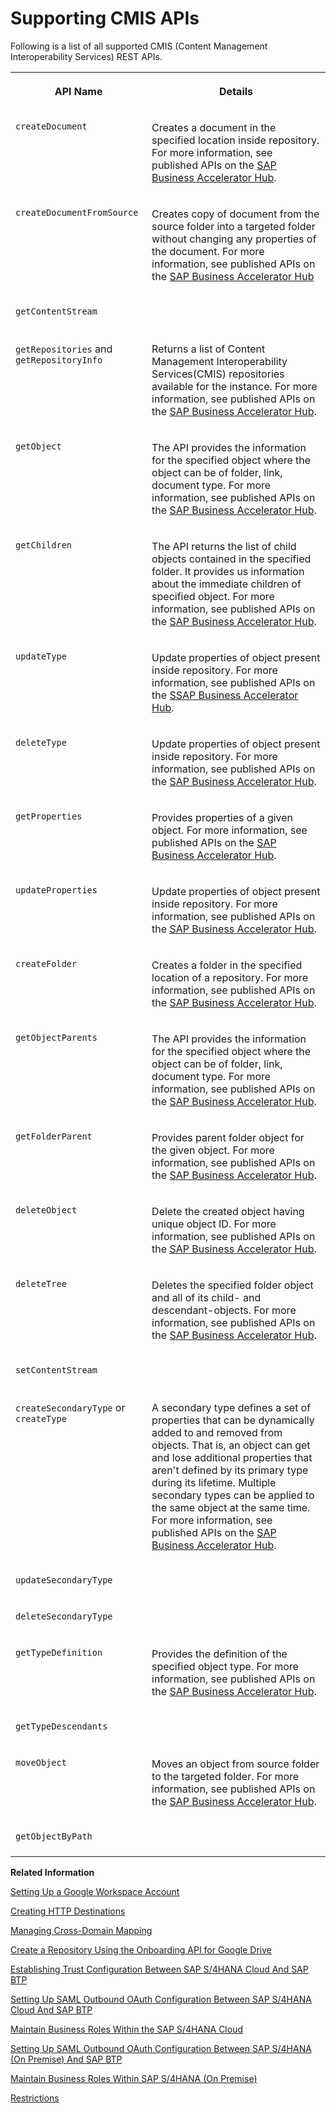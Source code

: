 <!-- loio4288da62468349a593dd7c090a0d2d08 -->

# Supporting CMIS APIs

Following is a list of all supported CMIS \(Content Management Interoperability Services\) REST APIs.




<table>
<tr>
<th valign="top">

API Name



</th>
<th valign="top">

Details



</th>
</tr>
<tr>
<td valign="top">

`createDocument`



</td>
<td valign="top">

Creates a document in the specified location inside repository. For more information, see published APIs on the [SAP Business Accelerator Hub](https://api.sap.com/api/CreateDocumentApi/overview).



</td>
</tr>
<tr>
<td valign="top">

`createDocumentFromSource`



</td>
<td valign="top">

Creates copy of document from the source folder into a targeted folder without changing any properties of the document. For more information, see published APIs on the [SAP Business Accelerator Hub](https://api.sap.com/api/CreateDocumentFromSourceApi/overview)



</td>
</tr>
<tr>
<td valign="top">

`getContentStream`



</td>
<td valign="top">

 



</td>
</tr>
<tr>
<td valign="top">

`getRepositories` and `getRepositoryInfo`



</td>
<td valign="top">

Returns a list of Content Management Interoperability Services\(CMIS\) repositories available for the instance. For more information, see published APIs on the [SAP Business Accelerator Hub](https://api.sap.com/api/ServiceApi/overview).



</td>
</tr>
<tr>
<td valign="top">

`getObject`



</td>
<td valign="top">

The API provides the information for the specified object where the object can be of folder, link, document type. For more information, see published APIs on the [SAP Business Accelerator Hub](https://api.sap.com/api/ServiceApi/overview).



</td>
</tr>
<tr>
<td valign="top">

`getChildren`



</td>
<td valign="top">

The API returns the list of child objects contained in the specified folder. It provides us information about the immediate children of specified object. For more information, see published APIs on the [SAP Business Accelerator Hub](https://api.sap.com/api/GetChildrenApi/overview).



</td>
</tr>
<tr>
<td valign="top">

`updateType`



</td>
<td valign="top">

Update properties of object present inside repository. For more information, see published APIs on the [SSAP Business Accelerator Hub](https://api.sap.com/api/UpdatePropertiesApi/overview).



</td>
</tr>
<tr>
<td valign="top">

`deleteType`



</td>
<td valign="top">

Update properties of object present inside repository. For more information, see published APIs on the [SAP Business Accelerator Hub](https://api.sap.com/api/UpdatePropertiesApi/overview).



</td>
</tr>
<tr>
<td valign="top">

`getProperties`



</td>
<td valign="top">

Provides properties of a given object. For more information, see published APIs on the [SAP Business Accelerator Hub](https://api.sap.com/api/GetPropertiesApi/overview).



</td>
</tr>
<tr>
<td valign="top">

`updateProperties`



</td>
<td valign="top">

Update properties of object present inside repository. For more information, see published APIs on the [SAP Business Accelerator Hub](https://api.sap.com/api/UpdatePropertiesApi/overview).



</td>
</tr>
<tr>
<td valign="top">

`createFolder`



</td>
<td valign="top">

Creates a folder in the specified location of a repository. For more information, see published APIs on the [SAP Business Accelerator Hub](https://api.sap.com/api/GetPropertiesApi/overview).



</td>
</tr>
<tr>
<td valign="top">

`getObjectParents`



</td>
<td valign="top">

The API provides the information for the specified object where the object can be of folder, link, document type. For more information, see published APIs on the [SAP Business Accelerator Hub](https://api.sap.com/api/ServiceApi/overview).



</td>
</tr>
<tr>
<td valign="top">

`getFolderParent`



</td>
<td valign="top">

Provides parent folder object for the given object. For more information, see published APIs on the [SAP Business Accelerator Hub](https://api.sap.com/api/GetParentApi/overview).



</td>
</tr>
<tr>
<td valign="top">

`deleteObject`



</td>
<td valign="top">

Delete the created object having unique object ID. For more information, see published APIs on the [SAP Business Accelerator Hub](https://api.sap.com/api/DeleteObjectApi/overview).



</td>
</tr>
<tr>
<td valign="top">

`deleteTree`



</td>
<td valign="top">

Deletes the specified folder object and all of its child- and descendant-objects. For more information, see published APIs on the [SAP Business Accelerator Hub](https://api.sap.com/api/DeleteTreeApi/overview).



</td>
</tr>
<tr>
<td valign="top">

`setContentStream`



</td>
<td valign="top">

 



</td>
</tr>
<tr>
<td valign="top">

`createSecondaryType` or `createType`



</td>
<td valign="top">

A secondary type defines a set of properties that can be dynamically added to and removed from objects. That is, an object can get and lose additional properties that aren't defined by its primary type during its lifetime. Multiple secondary types can be applied to the same object at the same time. For more information, see published APIs on the [SAP Business Accelerator Hub](https://api.sap.com/api/CreateSecondaryTypeApi/overview).



</td>
</tr>
<tr>
<td valign="top">

`updateSecondaryType`



</td>
<td valign="top">

 



</td>
</tr>
<tr>
<td valign="top">

`deleteSecondaryType`



</td>
<td valign="top">

 



</td>
</tr>
<tr>
<td valign="top">

`getTypeDefinition`



</td>
<td valign="top">

Provides the definition of the specified object type. For more information, see published APIs on the [SAP Business Accelerator Hub](https://api.sap.com/api/GetTypeDefinitionApi/overview).



</td>
</tr>
<tr>
<td valign="top">

`getTypeDescendants`



</td>
<td valign="top">

 



</td>
</tr>
<tr>
<td valign="top">

`moveObject`



</td>
<td valign="top">

Moves an object from source folder to the targeted folder. For more information, see published APIs on the [SAP Business Accelerator Hub](https://api.sap.com/api/MoveObjectApi/overview).



</td>
</tr>
<tr>
<td valign="top">

`getObjectByPath`



</td>
<td valign="top">

 



</td>
</tr>
</table>

**Related Information**  


[Setting Up a Google Workspace Account](setting-up-a-google-workspace-account-9670f69.md "Create your Google Workspace Account to connect to Document Management Service, Integration Option.")

[Creating HTTP Destinations](creating-http-destinations-2b04ac7.md "Create destinations in your SAP BTP subaccount to connect Google Drive with Document Management Service, Integration Option.")

[Managing Cross-Domain Mapping](managing-cross-domain-mapping-96d2d97.md "Manage cross-domain mapping if your domain is different from the Google Workspace domain.")

[Create a Repository Using the Onboarding API for Google Drive](create-a-repository-using-the-onboarding-api-for-google-drive-90faa8c.md "Create your repository to Document Management Service, Integration Option as it's required for establishing a connection with Google Drive.")

[Establishing Trust Configuration Between SAP S/4HANA Cloud And SAP BTP](establishing-trust-configuration-between-sap-s-4hana-cloud-and-sap-btp-66f91a9.md "To establish SAML trust to the identity providers generated in the SAP S/4HANA Cloud, import the SAML identity provider metadata to the Cloud Foundry account.")

[Setting Up SAML Outbound OAuth Configuration Between SAP S/4HANA Cloud And SAP BTP](setting-up-saml-outbound-oauth-configuration-between-sap-s-4hana-cloud-and-sap-btp-26f9c07.md "Configure SAML Outbound OAuth configuration between SAP S/4HANA Cloud and SAP BTP.")

[Maintain Business Roles Within the SAP S/4HANA Cloud](maintain-business-roles-within-the-sap-s-4hana-cloud-091973b.md "Create and maintain business roles based on the selected business catalogs.")

[Setting Up SAML Outbound OAuth Configuration Between SAP S/4HANA \(On Premise\) And SAP BTP](setting-up-saml-outbound-oauth-configuration-between-sap-s-4hana-on-premise-and-sap-btp-699a106.md "Configure SAML Outbound OAuth configuration between SAP S/4HANA (on premise) and SAP BTP.")

[Maintain Business Roles Within SAP S/4HANA \(On Premise\)](maintain-business-roles-within-sap-s-4hana-on-premise-d1999cf.md "You can define authorizations for your custom business roles in SAP S/4HANA (On Premise).")

[Restrictions](restrictions-ed62ee4.md "The following is a list of various restrictions provided by Google Drive APIs to support Google Workspace Integration.")

